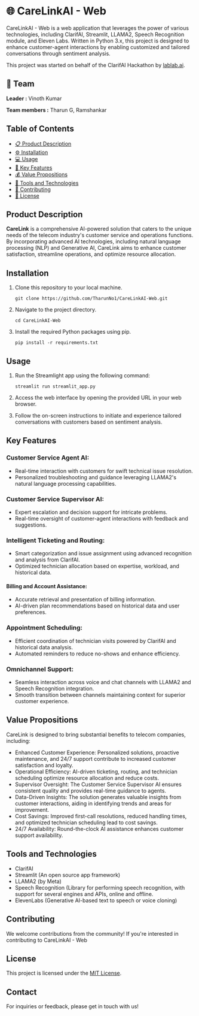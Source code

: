 🌐 CareLinkAI - Web 
===================

CareLinkAI - Web is a web application that leverages the power of various technologies, including ClarifAI, Streamlit, LLAMA2, Speech Recognition module, and Eleven Labs. Written in Python 3.x, this project is designed to enhance customer-agent interactions by enabling customized and tailored conversations through sentiment analysis.

This project was started on behalf of the ClarifAI Hackathon by [lablab.ai](https://lablab.ai/).

## 👥 Team
**Leader :** Vinoth Kumar

**Team members :** Tharun G, Ramshankar

## Table of Contents

- [:clipboard: Product Description](#product-description)
- [:gear: Installation](#installation)
- [:computer: Usage](#usage)
- [:star2: Key Features](#key-features)
- [:moneybag: Value Propositions](#value-propositions)
- [:wrench: Tools and Technologies](#tools-and-technologies)
- [:handshake: Contributing](#contributing)
- [:page_facing_up: License](#license)
  
## Product Description

**CareLink** is a comprehensive AI-powered solution that caters to the unique needs of the telecom industry's customer service and operations functions. By incorporating advanced AI technologies, including natural language processing (NLP) and Generative AI, CareLink aims to enhance customer satisfaction, streamline operations, and optimize resource allocation.

## Installation

1. Clone this repository to your local machine.
   
   `git clone https://github.com/TharunNo1/CareLinkAI-Web.git`

2. Navigate to the project directory.
   
   `cd CareLinkAI-Web`

3. Install the required Python packages using pip.
   
   `pip install -r requirements.txt`


## Usage

1. Run the Streamlight app using the following command:

   `streamlit run streamlit_app.py`

2. Access the web interface by opening the provided URL in your web browser.

3. Follow the on-screen instructions to initiate and experience tailored conversations with customers based on sentiment analysis.
   
## Key Features

### Customer Service Agent AI:
- Real-time interaction with customers for swift technical issue resolution.
- Personalized troubleshooting and guidance leveraging LLAMA2's natural language processing capabilities.

### Customer Service Supervisor AI:
- Expert escalation and decision support for intricate problems.
- Real-time oversight of customer-agent interactions with feedback and suggestions.

### Intelligent Ticketing and Routing:
- Smart categorization and issue assignment using advanced recognition and analysis from ClarifAI.
- Optimized technician allocation based on expertise, workload, and historical data.

#### Billing and Account Assistance:
- Accurate retrieval and presentation of billing information.
- AI-driven plan recommendations based on historical data and user preferences.

### Appointment Scheduling:
- Efficient coordination of technician visits powered by ClarifAI and historical data analysis.
- Automated reminders to reduce no-shows and enhance efficiency.

### Omnichannel Support:
- Seamless interaction across voice and chat channels with LLAMA2 and Speech Recognition integration.
- Smooth transition between channels maintaining context for superior customer experience.

## Value Propositions

CareLink is designed to bring substantial benefits to telecom companies, including:
- Enhanced Customer Experience: Personalized solutions, proactive maintenance, and 24/7 support contribute to increased customer satisfaction and loyalty.
- Operational Efficiency: AI-driven ticketing, routing, and technician scheduling optimize resource allocation and reduce costs.
- Supervisor Oversight: The Customer Service Supervisor AI ensures consistent quality and provides real-time guidance to agents.
- Data-Driven Insights: The solution generates valuable insights from customer interactions, aiding in identifying trends and areas for improvement.
- Cost Savings: Improved first-call resolutions, reduced handling times, and optimized technician scheduling lead to cost savings.
- 24/7 Availability: Round-the-clock AI assistance enhances customer support availability.

## Tools and Technologies

- ClarifAI
- Streamlit (An open source app framework)
- LLAMA2 (by Meta)
- Speech Recognition (Library for performing speech recognition, with support for several engines and APIs, online and offline.
- ElevenLabs (Generative AI-based text to speech or voice cloning)

## Contributing

We welcome contributions from the community! If you're interested in contributing to CareLinkAI - Web

## License

This project is licensed under the [MIT License](LICENSE).

## Contact

For inquiries or feedback, please get in touch with us!
